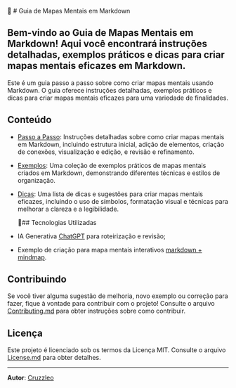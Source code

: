 📑 # Guia de Mapas Mentais em Markdown

Bem-vindo ao Guia de Mapas Mentais em Markdown! Aqui você encontrará instruções detalhadas, exemplos práticos e dicas para criar mapas mentais eficazes em Markdown.
---
Este é um guia passo a passo sobre como criar mapas mentais usando Markdown. O guia oferece instruções detalhadas, exemplos práticos e dicas para criar mapas mentais eficazes para uma variedade de finalidades.

## Conteúdo

- [Passo a Passo](Doc/Mapa-mental/Passo-a-Passo.md): Instruções detalhadas sobre como criar mapas mentais em Markdown, incluindo estrutura inicial, adição de elementos, criação de conexões, visualização e edição, e revisão e refinamento.
- [Exemplos](Doc/Mapa-mental/Exemplos.md): Uma coleção de exemplos práticos de mapas mentais criados em Markdown, demonstrando diferentes técnicas e estilos de organização.
- [Dicas](Doc/Mapa-mental/Dicas.md): Uma lista de dicas e sugestões para criar mapas mentais eficazes, incluindo o uso de símbolos, formatação visual e técnicas para melhorar a clareza e a legibilidade.

  🤖## Tecnologias Utilizadas
 - IA Generativa [ChatGPT](https://chatgpt.com/auth/login?next=%2Fc%2F96d00ddb-4698-481e-a91d-db0837f93870) para roteirização e revisão;
 - Exemplo de criação para mapa mentais interativos [markdown + mindmap](https://markmap.js.org/).

## Contribuindo

Se você tiver alguma sugestão de melhoria, novo exemplo ou correção para fazer, fique à vontade para contribuir com o projeto! Consulte o arquivo [Contributing.md](Doc/Contributing.md) para obter instruções sobre como contribuir.

## Licença

Este projeto é licenciado sob os termos da Licença MIT. Consulte o arquivo [License.md](Doc/Mapa-mental/License.md) para obter detalhes.

---

**Autor**: [Cruzzleo](https://github.com/Cruzzleo)
